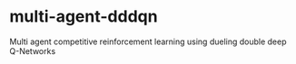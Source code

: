 # multi-agent-dddqn
Multi agent competitive reinforcement learning using dueling double deep Q-Networks
